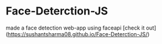 # Face-Deterction-JS
made a face detection web-app using faceapi 
 [check it out] (https://sushantsharma08.github.io/Face-Deterction-JS/)
